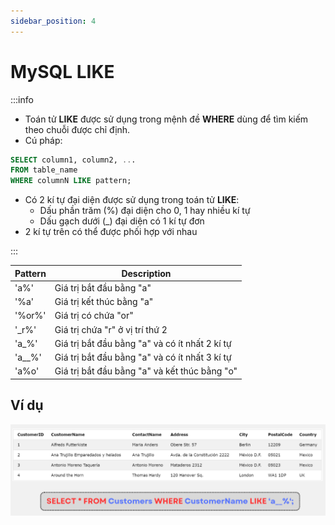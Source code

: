 ```yaml
---
sidebar_position: 4
---
```


# MySQL LIKE

:::info

- Toán tử **LIKE** được sử dụng trong mệnh đề **WHERE** dùng để tìm kiếm theo chuỗi được chỉ định.
- Cú pháp:

```sql
SELECT column1, column2, ...
FROM table_name
WHERE columnN LIKE pattern;
```

- Có 2 kí tự đại diện được sử dụng trong toán tử **LIKE**:
  - Dấu phần trăm (%) đại diện cho 0, 1 hay nhiều kí tự
  - Dấu gạch dưới (\_) đại diện có 1 kí tự đơn
- 2 kí tự trên có thể được phối hợp với nhau

:::

| Pattern  | Description                                    |
| -------- | ---------------------------------------------- |
| 'a%'     | Giá trị bắt đầu bằng "a"                       |
| '%a'     | Giá trị kết thúc bằng "a"                      |
| '%or%'   | Giá trị có chứa "or"                           |
| '\_r%'   | Giá trị chứa "r" ở vị trí thứ 2                |
| 'a\_%'   | Giá trị bắt đầu bằng "a" và có ít nhất 2 kí tự |
| 'a\_\_%' | Giá trị bắt đầu bằng "a" và có ít nhất 3 kí tự |
| 'a%o'    | Giá trị bắt đầu bằng "a" và kết thúc bằng "o"  |

## Ví dụ

![1706456196187](image/sql-like/1706456196187.png)
